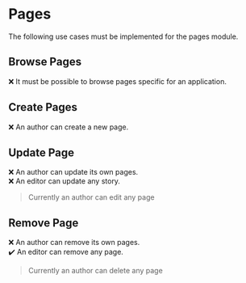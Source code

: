 Pages
=====

The following use cases must be implemented for the pages module.

Browse Pages
------------
:x: It must be possible to browse pages specific for an application.

Create Pages
-----------
:x: An author can create a new page.

Update Page
-----------
:x: An author can update its own pages.  
:x: An editor can update any story.
> Currently an author can edit any page

Remove Page
-----------
:x: An author can remove its own pages.  
:heavy_check_mark: An editor can remove any page.
> Currently an author can delete any page
